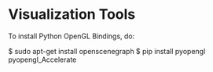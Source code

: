 Visualization Tools
====================

To install Python OpenGL Bindings, do: 

$ sudo apt-get install openscenegraph 
$ pip install pyopengl pyopengl_Accelerate



